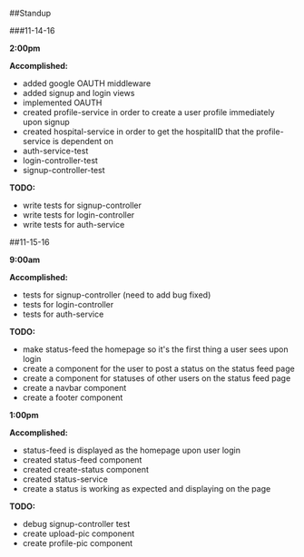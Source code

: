##Standup

###11-14-16

**2:00pm**

**Accomplished:**
* added google OAUTH middleware
* added signup and login views
* implemented OAUTH
* created profile-service in order to create a user profile immediately upon signup
* created hospital-service in order to get the hospitalID that the profile-service is dependent on
* auth-service-test
* login-controller-test
* signup-controller-test

**TODO:**
* write tests for signup-controller
* write tests for login-controller
* write tests for auth-service


##11-15-16

**9:00am**

**Accomplished:**
* tests for signup-controller (need to add bug fixed)
* tests for login-controller
* tests for auth-service

**TODO:**
* make status-feed the homepage so it's the first thing a user sees upon login
* create a component for the user to post a status on the status feed page
* create a component for statuses of other users on the status feed page
* create a navbar component
* create a footer component

**1:00pm**

**Accomplished:**
* status-feed is displayed as the homepage upon user login
* created status-feed component
* created create-status component
* created status-service
* create a status is working as expected and displaying on the page

**TODO:**

* debug signup-controller test
* create upload-pic component
* create profile-pic component
